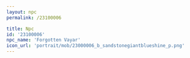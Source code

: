 ```yaml
---
layout: npc
permalink: /23100006

title: Npc
id: '23100006'
npc_name: 'Forgotten Vayar'
icon_url: 'portrait/mob/23000006_b_sandstonegiantblueshine_p.png'
---
```

